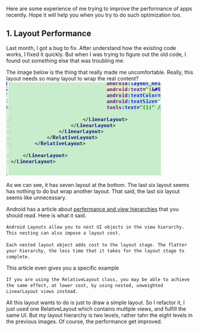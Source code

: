Here are some experience of me trying to improve the performance of apps recently. Hope it will help you when you try to do such optimization too. 

## 1. Layout Performance
Last month, I got a bug to fix. After understand how the existing code works, I fixed it quickly. But when I was trying to figure out the old code, I found out something else that was troubling me. 

The image below is the thing that really made me uncomfortable. Really, this layout needs so many layout to wrap the real content?
![](./_image/2017-09-23-20-24-01.jpg)

As we can see, it has seven layout at the bottom. The last six layout seems has nothing to do but wrap another layout. That said, the last six layout seems like unnecessary. 

Android has a article about [perfermance and view hierarchies](https://developer.android.com/topic/performance/rendering/optimizing-view-hierarchies.html) that you should read. Here is what it said.
```
Android Layouts allow you to nest UI objects in the view hierarchy. This nesting can also impose a layout cost. 

Each nested layout object adds cost to the layout stage. The flatter your hierarchy, the less time that it takes for the layout stage to complete.
```

This article even gives you a specific example
```
If you are using the RelativeLayout class, you may be able to achieve the same effect, at lower cost, by using nested, unweighted LinearLayout views instead. 
```

All this layout wants to do is just to draw a simple layout. So I refactor it, I just used one RelativeLayout which contains multiple views, and fulfill the same UI. But my layout hierarchy is two levels, rather tahn the eight levels in the previous images. Of course, the performance get improved. 




